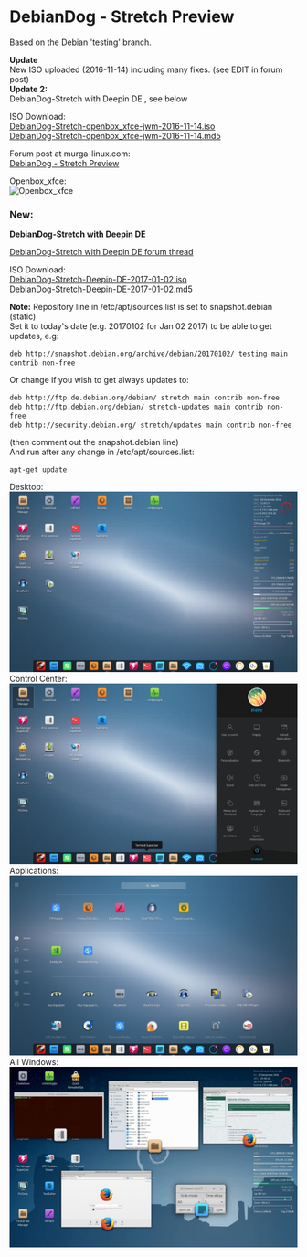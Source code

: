 # DebianDog - Stretch Preview

Based on the Debian 'testing' branch.

**Update**   
New ISO uploaded (2016-11-14) including many fixes. (see EDIT in forum post)   
**Update 2:**   
DebianDog-Stretch with Deepin DE , see below

ISO Download:   
[DebianDog-Stretch-openbox_xfce-jwm-2016-11-14.iso](https://github.com/DebianDog/Stretch/releases/download/v1.0/DebianDog-Stretch-openbox_xfce-jwm-2016-11-14.iso)    
[DebianDog-Stretch-openbox_xfce-jwm-2016-11-14.md5](https://github.com/DebianDog/Stretch/releases/download/v1.0/DebianDog-Stretch-openbox_xfce-jwm-2016-11-14.md5)

Forum post at murga-linux.com:   
[DebianDog - Stretch Preview](http://murga-linux.com/puppy/viewtopic.php?p=931862#931862)

Openbox_xfce:    
![Openbox_xfce](https://github.com/DebianDog/Stretch/releases/download/v1.0/DD-Stretch.jpg)

### New:
**DebianDog-Stretch with Deepin DE**

[DebianDog-Stretch with Deepin DE forum thread](http://murga-linux.com/puppy/viewtopic.php?t=109317)      

ISO Download:   
[DebianDog-Stretch-Deepin-DE-2017-01-02.iso](https://github.com/DebianDog/Stretch/releases/download/v1.0/DebianDog-Stretch-Deepin-DE-2017-01-02.iso)    
[DebianDog-Stretch-Deepin-DE-2017-01-02.md5](https://github.com/DebianDog/Stretch/releases/download/v1.0/DebianDog-Stretch-Deepin-DE-2017-01-02.md5)   

**Note:** Repository line in /etc/apt/sources.list is set to snapshot.debian (static)      
Set it to today's date (e.g. 20170102 for Jan 02 2017) to be able to get updates, e.g:      
```
deb http://snapshot.debian.org/archive/debian/20170102/ testing main contrib non-free
```    
Or change if you wish to get always updates to:      
```
deb http://ftp.de.debian.org/debian/ stretch main contrib non-free  
deb http://ftp.debian.org/debian/ stretch-updates main contrib non-free 
deb http://security.debian.org/ stretch/updates main contrib non-free 
```      
(then comment out the snapshot.debian line)      
And run after any change in /etc/apt/sources.list:   
```
apt-get update
```       

Desktop:   
![Deepin](https://github.com/DebianDog/Stretch/raw/gh-pages/screenshots-deepin/desktop.jpg)     
Control Center:   
![Deepin](https://github.com/DebianDog/Stretch/raw/gh-pages/screenshots-deepin/control_center.jpg)   
Applications:   
![Deepin](https://github.com/DebianDog/Stretch/raw/gh-pages/screenshots-deepin/applications.jpg)   
All Windows:   
![Deepin](https://github.com/DebianDog/Stretch/raw/gh-pages/screenshots-deepin/all_windows.jpg)   
 






